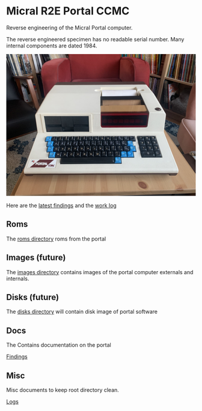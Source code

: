 # Micral R2E Portal CCMC

Reverse engineering of the Micral Portal computer.

The reverse engineered specimen has no readable serial number. Many internal components are dated 1984.

![The Portal](images/portal.jpg)

Here are the [latest findings](docs/findings.md) and the [work log](misc/logs.md)

## Roms

The [roms directory](roms) roms from the portal

## Images (future)

The [images directory](images) contains images of the portal computer externals and internals.

## Disks (future)

The [disks directory](disks) will contain disk image of portal software

## Docs

The Contains documentation on the portal

[Findings](docs/findings.md)

## Misc

Misc documents to keep root directory clean.

[Logs](misc/logs.md)
